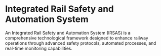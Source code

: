 # Integrated Rail Safety and Automation System
 An Integrated Rail Safety and Automation System (IRSAS) is a comprehensive technological framework designed to enhance railway operations through advanced safety protocols, automated processes, and real-time monitoring capabilities.
